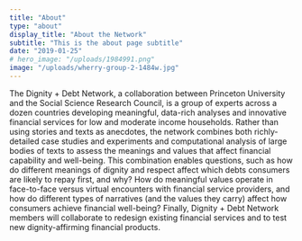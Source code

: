 ```yaml
---
title: "About"
type: "about"
display_title: "About the Network"
subtitle: "This is the about page subtitle"
date: "2019-01-25"
# hero_image: "/uploads/1984991.png"
image: "/uploads/wherry-group-2-1484w.jpg"
---
```


The Dignity + Debt Network, a collaboration between Princeton University and the Social Science Research Council, is a group of experts across a dozen countries developing meaningful, data-rich analyses and innovative financial services for low and moderate income households. Rather than using stories and texts as anecdotes, the network combines both richly-detailed case studies and experiments and computational analysis of large bodies of texts to assess the meanings and values that affect financial capability and well-being. This combination enables questions, such as how do different meanings of dignity and respect affect which debts consumers are likely to repay first, and why? How do meaningful values operate in face-to-face versus virtual encounters with financial service providers, and how do different types of narratives (and the values they carry) affect how consumers achieve financial well-being? Finally, Dignity + Debt Network members will collaborate to redesign existing financial services and to test new dignity-affirming financial products.
